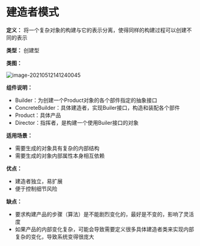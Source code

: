 # 建造者模式

**定义：** 将一个复杂对象的构建与它的表示分离，使得同样的构建过程可以创建不同的表示

**类型：** 创建型

**类图：**

![image-20210512141240045](https://picgo-starry.oss-cn-beijing.aliyuncs.com/img/DesignPattern/Builder.png)

**组件说明：** 

- Builder：为创建一个Product对象的各个部件指定的抽象接口
- ConcreteBuilder：具体建造者，实现Builer接口，构造和装配各个部件
- Product：具体产品
- Director：指挥者，是构建一个使用Builer接口的对象

**适用场景：**

- 需要生成的对象具有复杂的内部结构
- 需要生成的对象内部属性本身相互依赖

**优点：**

- 建造者独立，易扩展
- 便于控制细节风险

**缺点：**

- 要求构建产品的步骤（算法）是不能剧烈变化的，最好是不变的，影响了灵活度
- 如果产品的内部变化复杂，可能会导致需要定义很多具体建造者类来实现内部复杂的变化，导致系统变得很庞大